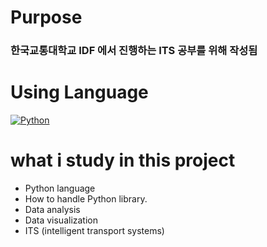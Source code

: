 Purpose
====
### 한국교통대학교 IDF 에서 진행하는 ITS 공부를 위해 작성됨

Using Language
====
[![Python](https://img.shields.io/badge/Python-3776AB?style=flat-square&logo=Python&logoColor=white)]()

what i study in this project
====
- Python language
- How to handle Python library.
- Data analysis
- Data visualization
- ITS (intelligent transport systems) 

